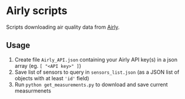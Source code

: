 # Airly scripts
Scripts downloading air quality data from [Airly](https://developer.airly.org/en).

## Usage
1. Create file `Airly_API.json` containing your Airly API key(s) in a json array (eg. `[ "<API key>" ]`)
2. Save list of sensors to query in `sensors_list.json` (as a JSON list of objects with at least `'id'` field)
3. Run `python get_measurements.py` to download and save current measurmenets